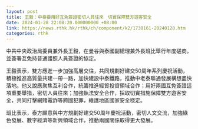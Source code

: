 ```yaml
---
layout: post
title: 王毅：中泰要用好互免簽證密切人員往來　切實保障雙方遊客安全
date: 2024-01-28 22:08:20.000000000 +08:00
link: https://news.rthk.hk/rthk/ch/component/k2/1738161-20240128.htm
categories: rthk
---
```


中共中央政治局委員兼外長王毅，在曼谷與泰國副總理兼外長班比舉行年度磋商，並簽署互免持普通護照人員簽證的協定。

王毅表示，雙方應進一步加強高層交往，共同規劃好建交50周年系列慶祝活動，積極推進高質量共建一帶一路，加快建設中泰鐵路，推動中老泰聯通發展構想盡快落地。他又說應聚焦互利合作，統籌推進經貿投資領域合作；用好兩國互免簽證這項重要舉措，密切人員往來；加強執法安全合作，採取切實措施保障雙方遊客安全，共同打擊網賭電詐等跨國犯罪，維護地區國家安全穩定。

班比表示，泰方願意與中方規劃好建交50周年慶祝活動，密切人文交流，加強綠色發展、數字經濟等新興領域合作，推動兩國關係取得更大發展。
